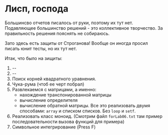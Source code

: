 # Лисп, господа

Большинсво отчетов писалось от руки, поэтому их тут нет. Подавляющее большинство решений - это коллективное творчество. За правильность решения пояснять не собираюсь.

Зато здесь есть защиты от Строганова! Вообще он иногда просил писать юнит тесты, но их тут нет.

Итак, что было на зищиты:

1. --
2. --
3. Поиск корней квадратного уравнения.
4. Чука-рума (чтоб ее черт побрал)
5. Развлекаемся с матрицами, а именно:
   * нахождение транспонированной матрицы
   * вычисление определителя
   * вычисление обратной матрицы.
Все это реализовать двумя способами: `array` и списком списков. Без `loop` и `setf`.
6. Реализовать класс моноид. (Смотрим файл `forLab06.txt` там пример последовательности вызова функций для примера)
7. Символьное интегрирование (Press F)
